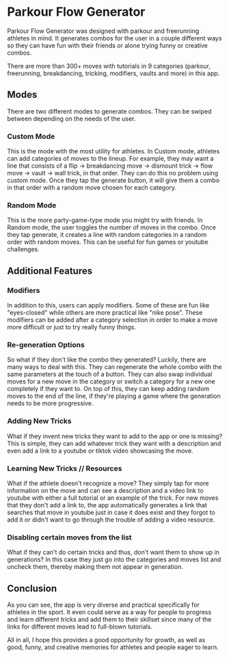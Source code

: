 # Parkour Flow Generator

Parkour Flow Generator was designed with parkour and freerunning athletes in mind. It generates combos for the user in a couple different ways so they can have fun with their friends or alone trying funny or creative combos. 

There are more than 300+ moves with tutorials in 9 categories (parkour, freerunning, breakdancing, tricking, modifiers, vaults and more) in this app.

## Modes

There are two different modes to generate combos. They can be swiped between depending on the needs of the user.

### Custom Mode
This is the mode with the most utility for athletes. In Custom mode, athletes can add categories of moves to the lineup. For example, they may want a line that consists of a flip -> breakdancing move -> dismount trick -> flow move -> vault -> wall trick, in that order. They can do this no problem using custom mode. Once they tap the generate button, it will give them a combo in that order with a random move chosen for each category. 

### Random Mode
This is the more party-game-type mode you might try with friends. In Random mode, the user toggles the number of moves in the combo. Once they tap generate, it creates a line with random categories in a random order with random moves. This can be useful for fun games or youtube challenges.

## Additional Features
### Modifiers
In addition to this, users can apply modifiers. Some of these are fun like "eyes-closed" while others are more practical like "nike pose". These modifiers can be added after a category selection in order to make a move more difficult or just to try really funny things.

### Re-generation Options
So what if they don't like the combo they generated? Luckily, there are many ways to deal with this. They can regenerate the whole combo with the same parameters at the touch of a button. They can also swap individual moves for a new move in the category or switch a category for a new one completely if they want to. On top of this, they can keep adding random moves to the end of the line, if they're playing a game where the generation needs to be more progressive. 

### Adding New Tricks
What if they invent new tricks they want to add to the app or one is missing? This is simple, they can add whatever trick they want with a description and even add a link to a youtube or tiktok video showcasing the move. 

### Learning New Tricks // Resources
What if the athlete doesn't recognize a move? They simply tap for more information on the move and can see a description and a video link to youtube with either a full tutorial or an example of the trick. For new moves that they don't add a link to, the app automatically generates a link that searches that move in youtube just in case it does exist and they forgot to add it or didn't want to go through the trouble of adding a video resource. 

### Disabling certain moves from the list
What if they can't do certain tricks and thus, don't want them to show up in generations? In this case they just go into the categories and moves list and uncheck them, thereby making them not appear in generation.

## Conclusion
As you can see, the app is very diverse and practical specifically for athletes in the sport. It even could serve as a way for people to progress and learn different tricks and add them to their skillset since many of the links for different moves lead to full-blown tutorials. 

All in all, I hope this provides a good opportunity for growth, as well as good, funny, and creative memories for athletes and people eager to learn. 

